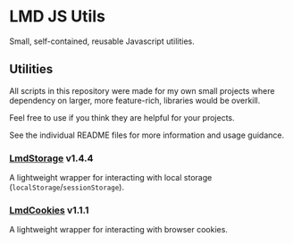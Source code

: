 # LMD JS Utils

Small, self-contained, reusable Javascript utilities.

## Utilities

All scripts in this repository were made for my own small projects where dependency on larger, more feature-rich, libraries would be overkill.

Feel free to use if you think they are helpful for your projects.

See the individual README files for more information and usage guidance.

### [LmdStorage](LmdStorage/README.md) v1.4.4

A lightweight wrapper for interacting with local storage (`localStorage`/`sessionStorage`).

### [LmdCookies](LmdCookies/README.md) v1.1.1

A lightweight wrapper for interacting with browser cookies.
